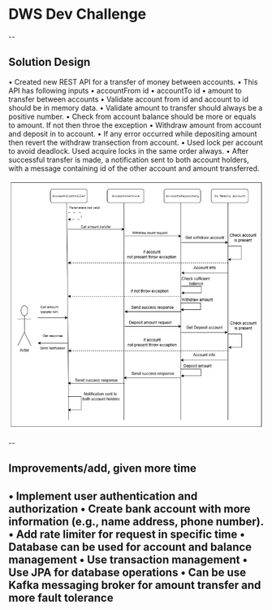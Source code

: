 # DWS Dev Challenge

--

## Solution Design

•	Created new REST API for a transfer of money between accounts. 
•	This API has following inputs
•	accountFrom id
•	accountTo id
•	amount to transfer between accounts
•	Validate account from id and account to id should be in memory data.
•	Validate amount to transfer should always be a positive number.
•	Check from account balance should be more or equals to amount. If not then throe the exception
•	Withdraw amount from account and deposit in to account.
•	If any error occurred while depositing amount then revert the withdraw transection from account.
•	Used lock per account to avoid deadlock. Used acquire locks in the same order always.
•	After successful transfer is made, a notification sent to both account holders, with a message containing id of the other account and amount transferred.

![Solution Design](https://github.com/sidheshwar-kumbhar/java-spring-boot-challenge/blob/main/amount-tranfer.jpg?raw=true)

--

## Improvements/add, given more time
•	Implement user authentication and authorization
•	Create bank account with more information (e.g., name address, phone number).
•	Add rate limiter for request in specific time
•	Database can be used for account and balance management
•	Use transaction management
•	Use JPA for database operations
•	Can be use Kafka messaging broker for amount transfer and more fault tolerance
--